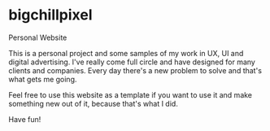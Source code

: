 # bigchillpixel
Personal Website

This is a personal project and some samples of my work in UX, UI and digital advertising. I've really come full circle and have designed for many clients and companies. Every day there's a new problem to solve and that's what gets me going.

Feel free to use this website as a template if you want to use it and make something new out of it, because that's what I did.

Have fun!
